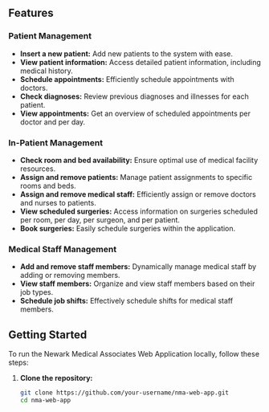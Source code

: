 
## Features

### Patient Management

- **Insert a new patient:** Add new patients to the system with ease.
- **View patient information:** Access detailed patient information, including medical history.
- **Schedule appointments:** Efficiently schedule appointments with doctors.
- **Check diagnoses:** Review previous diagnoses and illnesses for each patient.
- **View appointments:** Get an overview of scheduled appointments per doctor and per day.

### In-Patient Management

- **Check room and bed availability:** Ensure optimal use of medical facility resources.
- **Assign and remove patients:** Manage patient assignments to specific rooms and beds.
- **Assign and remove medical staff:** Efficiently assign or remove doctors and nurses to patients.
- **View scheduled surgeries:** Access information on surgeries scheduled per room, per day, per surgeon, and per patient.
- **Book surgeries:** Easily schedule surgeries within the application.

### Medical Staff Management

- **Add and remove staff members:** Dynamically manage medical staff by adding or removing members.
- **View staff members:** Organize and view staff members based on their job types.
- **Schedule job shifts:** Effectively schedule shifts for medical staff members.

## Getting Started

To run the Newark Medical Associates Web Application locally, follow these steps:

1. **Clone the repository:**
   ```bash
   git clone https://github.com/your-username/nma-web-app.git
   cd nma-web-app
